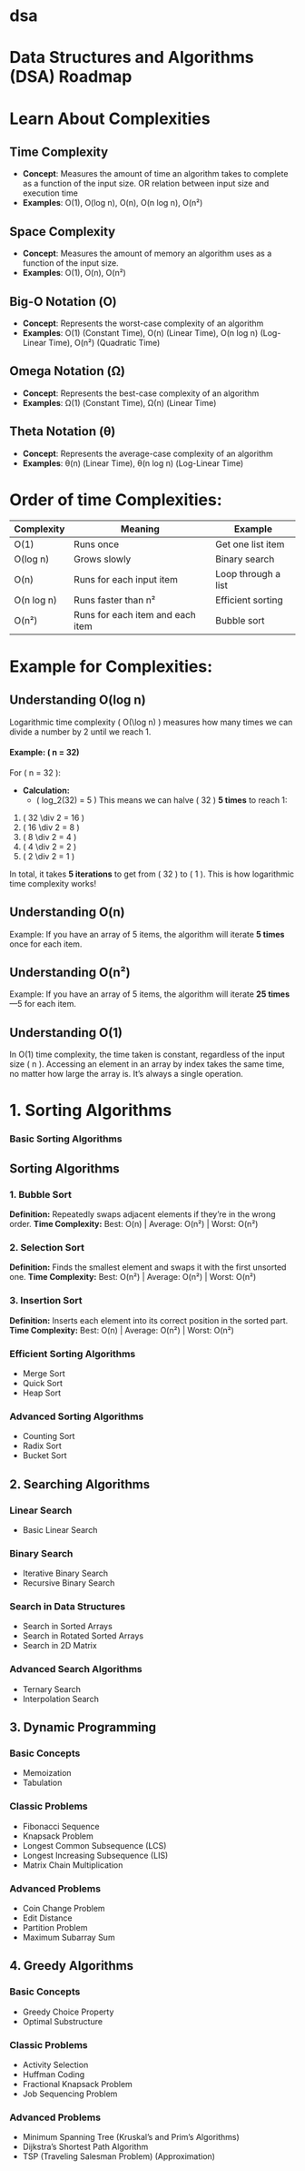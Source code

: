 # dsa

# Data Structures and Algorithms (DSA) Roadmap

# Learn About Complexities

## Time Complexity
- **Concept**: Measures the amount of time an algorithm takes to complete as a function of the input size. OR relation between input size and execution time
- **Examples**: O(1), O(log n), O(n), O(n log n), O(n²)

## Space Complexity
- **Concept**: Measures the amount of memory an algorithm uses as a function of the input size.
- **Examples**: O(1), O(n), O(n²)

## Big-O Notation (Ο)
- **Concept**: Represents the worst-case complexity of an algorithm
- **Examples**: O(1) (Constant Time), O(n) (Linear Time), O(n log n) (Log-Linear Time), O(n²) (Quadratic Time)

## Omega Notation (Ω)
- **Concept**: Represents the best-case complexity of an algorithm
- **Examples**: Ω(1) (Constant Time), Ω(n) (Linear Time)

## Theta Notation (θ)
- **Concept**: Represents the average-case complexity of an algorithm
- **Examples**: θ(n) (Linear Time), θ(n log n) (Log-Linear Time)

# Order of time  Complexities:

| Complexity  | Meaning                          | Example               |
|-------------|----------------------------------|-----------------------|
| O(1)        | Runs once                        | Get one list item     |
| O(log n)    | Grows slowly                     | Binary search         |
| O(n)        | Runs for each input item         | Loop through a list   |
| O(n log n)  | Runs faster than n²              | Efficient sorting     |
| O(n²)       | Runs for each item and each item | Bubble sort           | 

# Example for Complexities:

## Understanding O(log n)
 Logarithmic time complexity \( O(\log n) \) measures how many times we can divide a number by 2 until we reach 1.

#### Example: ( n = 32\)
For ( n = 32 ):
- **Calculation:** 
  - ( log_2(32) = 5 )
This means we can halve ( 32 ) **5 times** to reach 1:

1. ( 32 \div 2 = 16 )
2. ( 16 \div 2 = 8 )
3. ( 8 \div 2 = 4 )
4. ( 4 \div 2 = 2 )
5. ( 2 \div 2 = 1 )

In total, it takes **5 iterations** to get from \( 32 \) to \( 1 \). This is how logarithmic time complexity works!

## Understanding O(n)

Example: If you have an array of 5 items, the algorithm will iterate **5 times** once for each item. 

## Understanding O(n²)

Example: If you have an array of 5 items, the algorithm will iterate **25 times**—5 for each item. 

## Understanding O(1)
In O(1) time complexity, the time taken is constant, regardless of the input size \( n \).
Accessing an element in an array by index takes the same time, no matter how large the array is. It’s always a single operation.

# 1. Sorting Algorithms
### Basic Sorting Algorithms
## Sorting Algorithms

### 1. Bubble Sort
**Definition:** Repeatedly swaps adjacent elements if they’re in the wrong order.
**Time Complexity:** Best: O(n) | Average: O(n²) | Worst: O(n²)


### 2. Selection Sort
**Definition:** Finds the smallest element and swaps it with the first unsorted one.
**Time Complexity:** Best: O(n²) | Average: O(n²) | Worst: O(n²)


### 3. Insertion Sort
**Definition:** Inserts each element into its correct position in the sorted part.
**Time Complexity:** Best: O(n) | Average: O(n²) | Worst: O(n²)







































### Efficient Sorting Algorithms
- Merge Sort
- Quick Sort
- Heap Sort

### Advanced Sorting Algorithms
- Counting Sort
- Radix Sort
- Bucket Sort

## 2. Searching Algorithms
### Linear Search
- Basic Linear Search

### Binary Search
- Iterative Binary Search
- Recursive Binary Search

### Search in Data Structures
- Search in Sorted Arrays
- Search in Rotated Sorted Arrays
- Search in 2D Matrix

### Advanced Search Algorithms
- Ternary Search
- Interpolation Search

## 3. Dynamic Programming
### Basic Concepts
- Memoization
- Tabulation

### Classic Problems
- Fibonacci Sequence
- Knapsack Problem
- Longest Common Subsequence (LCS)
- Longest Increasing Subsequence (LIS)
- Matrix Chain Multiplication

### Advanced Problems
- Coin Change Problem
- Edit Distance
- Partition Problem
- Maximum Subarray Sum

## 4. Greedy Algorithms
### Basic Concepts
- Greedy Choice Property
- Optimal Substructure

### Classic Problems
- Activity Selection
- Huffman Coding
- Fractional Knapsack Problem
- Job Sequencing Problem

### Advanced Problems
- Minimum Spanning Tree (Kruskal’s and Prim’s Algorithms)
- Dijkstra’s Shortest Path Algorithm
- TSP (Traveling Salesman Problem) (Approximation)

